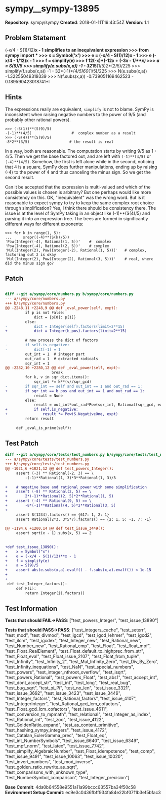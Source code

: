 # sympy__sympy-13895

**Repository**: sympy/sympy
**Created**: 2018-01-11T19:43:54Z
**Version**: 1.1

## Problem Statement

(-x/4 - S(1)/12)**x - 1 simplifies to an inequivalent expression
    >>> from sympy import *
    >>> x = Symbol('x')
    >>> e = (-x/4 - S(1)/12)**x - 1
    >>> e
    (-x/4 - 1/12)**x - 1
    >>> f = simplify(e)
    >>> f
    12**(-x)*(-12**x + (-3*x - 1)**x)
    >>> a = S(9)/5
    >>> simplify(e.subs(x,a))
    -1 - 32*15**(1/5)*2**(2/5)/225
    >>> simplify(f.subs(x,a))
    -1 - 32*(-1)**(4/5)*60**(1/5)/225
    >>> N(e.subs(x,a))
    -1.32255049319339
    >>> N(f.subs(x,a))
    -0.739051169462523 - 0.189590423018741*I




## Hints

The expressions really are equivalent, `simplify` is not to blame.  SymPy is inconsistent when raising negative numbers to the power of 9/5 (and probably other rational powers). 
```
>>> (-S(1))**(S(9)/5)
-(-1)**(4/5)                  #  complex number as a result 
>>> (-S(4))**(S(9)/5)
-8*2**(3/5)                  # the result is real
```
In a way, both are reasonable. The computation starts by writing 9/5 as 1 + 4/5. Then we get the base factored out, and are left with `(-1)**(4/5)` or `(-4)**(4/5)`. Somehow, the first is left alone while in the second, noticing that 4 is a square, SymPy does further manipulations, ending up by raising (-4) to the power of 4 and thus canceling the minus sign. So we get the second result.  

Can it be accepted that the expression is multi-valued and which of the possible values is chosen is arbitrary? But one perhaps would like more consistency on this.
OK, "inequivalent" was the wrong word. But is it reasonable to expect sympy to try to keep the same complex root choice through simplification?
Yes, I think there should be consistency there.  The issue is at the level of SymPy taking in an object like (-1)**(S(4)/5) and parsing it into an expression tree. The trees are formed in significantly different ways for different exponents: 
```
>>> for k in range(1, 5):
...     srepr((-4)**(S(k)/5))
'Pow(Integer(-4), Rational(1, 5))'    #  complex
'Pow(Integer(-4), Rational(2, 5))'    # complex 
'Mul(Integer(2), Pow(Integer(-2), Rational(1, 5)))'   # complex, factoring out 2 is okay
'Mul(Integer(2), Pow(Integer(2), Rational(3, 5)))'    # real, where did the minus sign go? 
```

## Patch

```diff

diff --git a/sympy/core/numbers.py b/sympy/core/numbers.py
--- a/sympy/core/numbers.py
+++ b/sympy/core/numbers.py
@@ -2248,11 +2248,9 @@ def _eval_power(self, expt):
         if p is not False:
             dict = {p[0]: p[1]}
         else:
-            dict = Integer(self).factors(limit=2**15)
+            dict = Integer(b_pos).factors(limit=2**15)
 
         # now process the dict of factors
-        if self.is_negative:
-            dict[-1] = 1
         out_int = 1  # integer part
         out_rad = 1  # extracted radicals
         sqr_int = 1
@@ -2282,10 +2280,12 @@ def _eval_power(self, expt):
                     break
         for k, v in sqr_dict.items():
             sqr_int *= k**(v//sqr_gcd)
-        if sqr_int == self and out_int == 1 and out_rad == 1:
+        if sqr_int == b_pos and out_int == 1 and out_rad == 1:
             result = None
         else:
             result = out_int*out_rad*Pow(sqr_int, Rational(sqr_gcd, expt.q))
+            if self.is_negative:
+                result *= Pow(S.NegativeOne, expt)
         return result
 
     def _eval_is_prime(self):


```

## Test Patch

```diff
diff --git a/sympy/core/tests/test_numbers.py b/sympy/core/tests/test_numbers.py
--- a/sympy/core/tests/test_numbers.py
+++ b/sympy/core/tests/test_numbers.py
@@ -1021,6 +1021,12 @@ def test_powers_Integer():
     assert (-3) ** Rational(-2, 3) == \
         -(-1)**Rational(1, 3)*3**Rational(1, 3)/3
 
+    # negative base and rational power with some simplification
+    assert (-8) ** Rational(2, 5) == \
+        2*(-1)**Rational(2, 5)*2**Rational(1, 5)
+    assert (-4) ** Rational(9, 5) == \
+        -8*(-1)**Rational(4, 5)*2**Rational(3, 5)
+
     assert S(1234).factors() == {617: 1, 2: 1}
     assert Rational(2*3, 3*5*7).factors() == {2: 1, 5: -1, 7: -1}
 
@@ -1194,6 +1200,14 @@ def test_issue_3449():
     assert sqrt(x - 1).subs(x, 5) == 2
 
 
+def test_issue_13890():
+    x = Symbol("x")
+    e = (-x/4 - S(1)/12)**x - 1
+    f = simplify(e)
+    a = S(9)/5
+    assert abs(e.subs(x,a).evalf() - f.subs(x,a).evalf()) < 1e-15
+
+
 def test_Integer_factors():
     def F(i):
         return Integer(i).factors()

```

## Test Information

**Tests that should FAIL→PASS**: ["test_powers_Integer", "test_issue_13890"]

**Tests that should PASS→PASS**: ["test_integers_cache", "test_seterr", "test_mod", "test_divmod", "test_igcd", "test_igcd_lehmer", "test_igcd2", "test_ilcm", "test_igcdex", "test_Integer_new", "test_Rational_new", "test_Number_new", "test_Rational_cmp", "test_Float", "test_float_mpf", "test_Float_RealElement", "test_Float_default_to_highprec_from_str", "test_Float_eval", "test_Float_issue_2107", "test_Float_from_tuple", "test_Infinity", "test_Infinity_2", "test_Mul_Infinity_Zero", "test_Div_By_Zero", "test_Infinity_inequations", "test_NaN", "test_special_numbers", "test_powers", "test_integer_nthroot_overflow", "test_isqrt", "test_powers_Rational", "test_powers_Float", "test_abs1", "test_accept_int", "test_dont_accept_str", "test_int", "test_long", "test_real_bug", "test_bug_sqrt", "test_pi_Pi", "test_no_len", "test_issue_3321", "test_issue_3692", "test_issue_3423", "test_issue_3449", "test_Integer_factors", "test_Rational_factors", "test_issue_4107", "test_IntegerInteger", "test_Rational_gcd_lcm_cofactors", "test_Float_gcd_lcm_cofactors", "test_issue_4611", "test_conversion_to_mpmath", "test_relational", "test_Integer_as_index", "test_Rational_int", "test_zoo", "test_issue_4122", "test_GoldenRatio_expand", "test_as_content_primitive", "test_hashing_sympy_integers", "test_issue_4172", "test_Catalan_EulerGamma_prec", "test_Float_eq", "test_int_NumberSymbols", "test_issue_6640", "test_issue_6349", "test_mpf_norm", "test_latex", "test_issue_7742", "test_simplify_AlgebraicNumber", "test_Float_idempotence", "test_comp", "test_issue_9491", "test_issue_10063", "test_issue_10020", "test_invert_numbers", "test_mod_inverse", "test_golden_ratio_rewrite_as_sqrt", "test_comparisons_with_unknown_type", "test_NumberSymbol_comparison", "test_Integer_precision"]

**Base Commit**: 4da0b64558e9551a11a99bccc63557ba34f50c58
**Environment Setup Commit**: ec9e3c0436fbff934fa84e22bf07f1b3ef5bfac3
